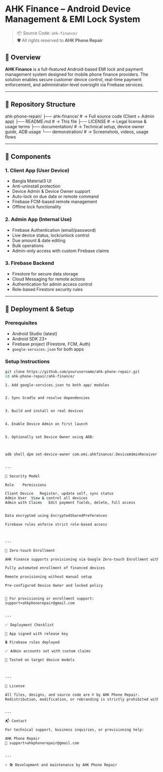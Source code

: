 # AHK Finance – Android Device Management & EMI Lock System

> 📦 Source Code: `ahk-finance/`  
> 🛡️ All rights reserved to **AHK Phone Repair**

## 📖 Overview

**AHK Finance** is a full-featured Android-based EMI lock and payment management system designed for mobile phone finance providers. The solution enables secure customer device control, real-time payment enforcement, and administrator-level oversight via Firebase services.

---

## 📂 Repository Structure

ahk-phone-repair/ 
├── ahk-finance/           # → Full source code (Client + Admin app) 
├── README.md              # → This file ├── LICENSE                # → Legal license & usage terms 
├── documentation/         # → Technical setup, device owner guide, ADB usage └── demonstration/         # → Screenshots, videos, usage flows

---

## 🔧 Components

### 1. Client App (User Device)
- Bangla Material3 UI
- Anti-uninstall protection
- Device Admin & Device Owner support
- Auto-lock on due date or remote command
- Firebase FCM-based remote management
- Offline lock functionality

### 2. Admin App (Internal Use)
- Firebase Authentication (email/password)
- Live device status, lock/unlock control
- Due amount & date editing
- Bulk operations
- Admin-only access with custom Firebase claims

### 3. Firebase Backend
- Firestore for secure data storage
- Cloud Messaging for remote actions
- Authentication for admin access control
- Role-based Firestore security rules

---

## 🚀 Deployment & Setup

### Prerequisites
- Android Studio (latest)
- Android SDK 23+
- Firebase project (Firestore, FCM, Auth)
- `google-services.json` for both apps

### Setup Instructions
```bash
git clone https://github.com/yourusername/ahk-phone-repair.git
cd ahk-phone-repair/ahk-finance/

1. Add google-services.json to both app/ modules


2. Sync Gradle and resolve dependencies


3. Build and install on real devices


4. Enable Device Admin on first launch


5. Optionally set Device Owner using ADB:



adb shell dpm set-device-owner com.emi.ahkfinance/.DeviceAdminReceiver


---

🔐 Security Model

Role	Permissions

Client Device	Register, update self, sync status
Admin User	View & control all devices
Admin with Claims	Edit payment fields, delete, full access


Data encrypted using EncryptedSharedPreferences

Firebase rules enforce strict role-based access



---

📱 Zero-touch Enrollment

AHK Finance supports provisioning via Google Zero-touch Enrollment with integration into the Android Management API, enabling:

Fully automated enrollment of financed devices

Remote provisioning without manual setup

Pre-configured Device Owner and locked policy


📧 For provisioning or enrollment support:
support+ahkphonerepair@gmail.com


---

✅ Deployment Checklist

🔐 App signed with release key

🔒 Firebase rules deployed

✅ Admin accounts set with custom claims

🧪 Tested on target device models



---

📄 License

All files, designs, and source code are © by AHK Phone Repair.
Redistribution, modification, or rebranding is strictly prohibited without written permission.


---

📬 Contact

For technical support, business inquiries, or provisioning help:

AHK Phone Repair
📧 support+ahkphonerepair@gmail.com


---

> 🛠️ Development and maintenance by AHK Phone Repair
